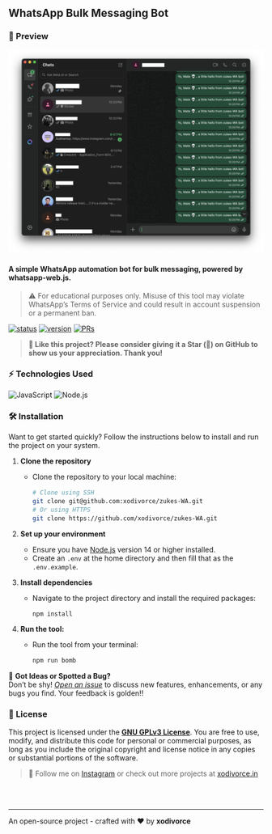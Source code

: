 ## WhatsApp Bulk Messaging Bot

### 👀 Preview
<img src="./images/zukes-WA-preview.png" alt="zukes-WA-preview">

#### A simple WhatsApp automation bot for bulk messaging, powered by whatsapp-web.js.

> ⚠️ For educational purposes only. Misuse of this tool may violate WhatsApp’s Terms of Service and could result in account suspension or a permanent ban.

[![status](https://img.shields.io/badge/status-active-brightgreen.svg?style=flat)](https://github.com/xodivorce/audio-to-image-node/)
[![version](https://img.shields.io/badge/version-v1.0.2-yellow.svg?style=flat)](https://github.com/xodivorce/audio-to-image-node/)
[![PRs](https://img.shields.io/badge/PRs-welcome-blue.svg?style=flat)](https://github.com/xodivorce/audio-to-image-node/)

> **🥰 Like this project? Please consider giving it a Star (🌟) on GitHub to show us your appreciation. Thank you!**

### ⚡️ Technologies Used
![JavaScript](https://img.shields.io/badge/javascript-%23323330.svg?style=for-the-badge&logo=javascript&logoColor=%23F7DF1E)
![Node.js](https://img.shields.io/badge/node.js-6DA55F?style=for-the-badge&logo=node.js&logoColor=white)

### 🛠️ Installation
   Want to get started quickly? Follow the instructions below to install and run the project on your system.

1. **Clone the repository**
   - Clone the repository to your local machine:
     ```bash
     # Clone using SSH
     git clone git@github.com:xodivorce/zukes-WA.git
     # Or using HTTPS
     git clone https://github.com/xodivorce/zukes-WA.git
     ```

2. **Set up your environment**
   - Ensure you have [Node.js](https://nodejs.org/) version 14 or higher installed.
   - Create an `.env` at the home directory and then fill that as the `.env.example`.

3. **Install dependencies**
   - Navigate to the project directory and install the required packages:
     ```bash
     npm install
     ```
     
4. **Run the tool:**
   - Run the tool from your terminal:
     ```bash
     npm run bomb
     ```

🐞 **Got Ideas or Spotted a Bug?**  
   Don’t be shy! [*Open an issue*](https://github.com/xodivorce/zukes-WA/issues) to discuss new features, enhancements, or any bugs you find. Your feedback is golden!!

### 📄 License
   This project is licensed under the [**GNU GPLv3 License**](LICENSE.txt). You are free to use, modify, and distribute this code for personal or commercial purposes, as long as you include the original copyright and license notice in any copies or substantial portions of the software.

> 🧠 Follow me on [Instagram](https://www.instagram.com/xodivorce) or check out more projects at [xodivorce.in](https://www.xodivorce.in)

<br></br>

****

An open-source project - crafted with ❤️ by **xodivorce**